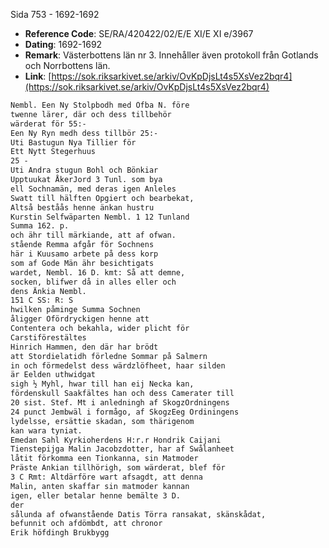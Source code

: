 Sida 753 - 1692-1692

- **Reference Code**: SE/RA/420422/02/E/E XI/E XI e/3967
- **Dating**: 1692-1692
- **Remark**: Västerbottens län nr 3. Innehåller även protokoll från Gotlands och Norrbottens län.
- **Link**: [https://sok.riksarkivet.se/arkiv/OvKpDjsLt4s5XsVez2bqr4](https://sok.riksarkivet.se/arkiv/OvKpDjsLt4s5XsVez2bqr4)

```txt linenums="1"
Nembl. Een Ny Stolpbodh med Öfba N. före
twenne lärer, där och dess tillbehör
wärderat för 55:-
Een Ny Ryn medh dess tillbör 25:-
Uti Bastugun Nya Tillier för
Ett Nytt Stegerhuus
25 -
Uti Andra stugun Bohl och Bönkiar
Upptuukat ÅkerJord 3 Tunl. som bya
ell Sochnamän, med deras igen Anleles
Swatt till hälften Opgiert och bearbekat,
Altså beståås henne änkan hustru
Kurstin Selfwäparten Nembl. 1 12 Tunland
Summa 162. p.
och ähr till märkiande, att af ofwan.
stående Remma afgår för Sochnens
här i Kuusamo arbete på dess korp
som af Gode Män ähr besichtigats
wardet, Nembl. 16 D. kmt: Så att demne,
socken, blifwer då in alles eller och
dens Änkia Nembl.
151 C SS: R: S
hwilken påminge Summa Sochnen
åligger Ofördryckigen henne att
Contentera och bekahla, wider plicht för
Carstiförestältes
Hinrich Hammen, den där har brödt
att Stordielatidh förledne Sommar på Salmern
in och förmedelst dess wärdzlöfheet, haar silden
är Eelden uthwidgat
sigh ½ Myhl, hwar till han eij Necka kan,
fördenskull Saakfältes han och dess Camerater till
20 sist. Stef. Mt i anledningh af SkogzOrdningens
24 punct Jembwäl i formågo, af SkogzEeg Ordiningens
lydelsse, ersättie skadan, som thärigenom
kan wara tyniat.
Emedan Sahl Kyrkioherdens H:r.r Hondrik Caijani
Tienstepijga Malin Jacobzdotter, har af Swålanheet
låtit förkomma een Tionkanna, sin Matmoder
Präste Ankian tillhörigh, som wärderat, blef för
3 C Rmt: Altdärföre wart afsagdt, att denna
Malin, anten skaffar sin matmoder kannan
igen, eller betalar henne bemälte 3 D.
der
sålunda af ofwanstående Datis Törra ransakat, skänskådat,
befunnit och afdömbdt, att chronor
Erik höfdingh Brukbygg
```
